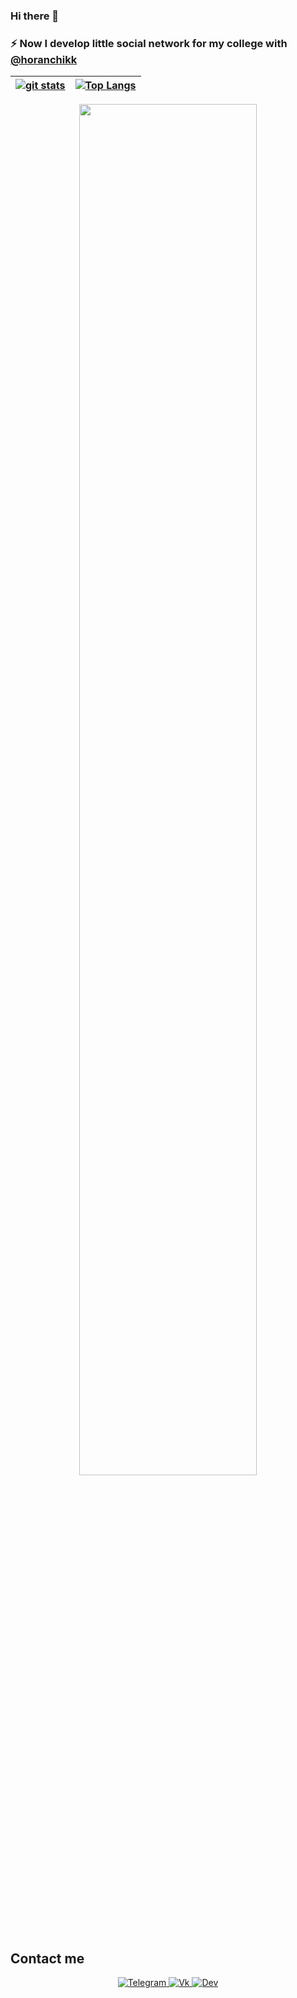 ### Hi there 👋

### :zap: Now I develop little social network for my college with [@horanchikk](https://github.com/horanchikk)

<div align="center">

|[![git stats](https://github-readme-stats.vercel.app/api?username=Ethosa&theme=tokyonight&show_icons=true)](https://github.com/anuraghazra/github-readme-stats)|[![Top Langs](https://github-readme-stats.vercel.app/api/top-langs/?username=ethosa&theme=tokyonight&layout=compact&langs_count=8)](https://github.com/anuraghazra/github-readme-stats)|
|:---:|:---:|

<img src="https://github-readme-stats.vercel.app/api/wakatime?username=Ethosa&theme=tokyonight&show_icons=true&layout=compact" width="75%">

</div>

## Contact me

<p align="center" width="100%">
  <a href="https://t.me/ethosa" width="100%">
    <img src="https://img.shields.io/badge/Telegram-2CA5E0?style=for-the-badge&logo=telegram&logoColor=white" alt="Telegram">
  </a>
  <a href="https://vk.com/akihayase" width="100%">
    <img src="https://img.shields.io/badge/вконтакте-%232E87FB.svg?&style=for-the-badge&logo=vk&logoColor=white" alt="Vk">
  </a>
  <a href="https://dev.to/ethosa" width="100%">
    <img src="https://img.shields.io/badge/dev.to-0A0A0A?style=for-the-badge&logo=devdotto&logoColor=white" alt="Dev">
  </a>
</p>
